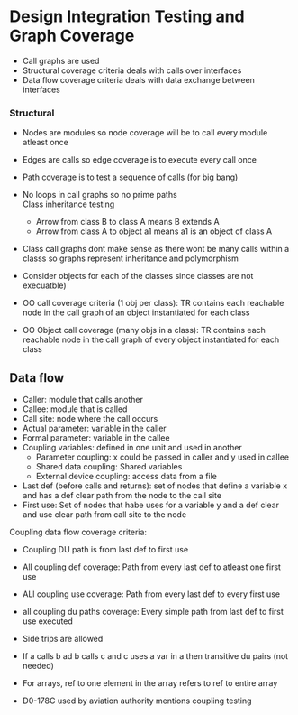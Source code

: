 # Design Integration Testing and Graph Coverage  
* Call graphs are used  
* Structural coverage criteria deals with calls over interfaces  
* Data flow coverage criteria deals with data exchange between interfaces  
  
### Structural  
* Nodes are modules so node coverage will be to call every module atleast once  
* Edges are calls so edge coverage is to execute every call once  
* Path coverage is to test a sequence of calls (for big bang)  
* No loops in call graphs so no prime paths  
Class inheritance testing  
  * Arrow from class B to class A means B extends A  
  * Arrow from class A to object a1 means a1 is an object of class A  
   
* Class call graphs dont make sense as there wont be many calls within a classs so graphs represent inheritance and polymorphism  
* Consider objects for each of the classes since classes are not execuatble)  
* OO call coverage criteria (1 obj per class): TR contains each reachable node in the call graph of an object instantiated for each class  
* OO Object call coverage (many objs in a class): TR contains each reachable node in the call graph of every object instantiated for each class  
  
## Data flow  
* Caller: module that calls another  
* Callee: module that is called  
* Call site: node where the call occurs  
* Actual parameter: variable in the caller  
* Formal parameter: variable in the callee  
* Coupling variables: defined in one unit and used in another  
  * Parameter coupling: x could be passed in caller and y used in callee  
  * Shared data coupling: Shared variables  
  * External device coupling: access data from a file  
* Last def (before calls and returns): set of nodes that define a variable x and has a def clear path from the node to the call site  
* First use: Set of nodes that habe uses for a variable y and a def clear and use clear path from call site to the node  
  
Coupling data flow coverage criteria:  
* Coupling DU path is from last def to first use  
* All coupling def coverage: Path from every last def to atleast one first use  
* ALl coupling use coverage: Path from every last def to every first use  
* all coupling du paths coverage: Every simple path from last def to first use executed  
* Side trips are allowed  
* If a calls b ad b calls c and c uses a var in a then transitive du pairs (not needed)  
* For arrays, ref to one element in the array refers to ref to entire array  
  
* D0-178C used by aviation authority mentions coupling testing  


    
    
  
  
  
  
